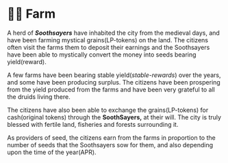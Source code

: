 # 👨🌾 Farm

A herd of _**Soothsayers**_ have inhabited the city from the medieval days, and have been farming mystical grains(LP-tokens) on the land. The citizens often visit the farms them to deposit their earnings and the Soothsayers have been able to mystically convert the money into seeds bearing yield(reward).&#x20;

A few farms have been bearing stable yield(_stable-rewards_) over the years, and some have been producing surplus. The citizens have been prospering from the yield produced from the farms and have been very grateful to all the druids living there.&#x20;

The citizens have also been able to exchange the grains(LP-tokens) for cash(original tokens) through the **SoothSayers,** at their will. The city is truly blessed with fertile land, fisheries and forests surrounding it.&#x20;

As providers of seed, the citizens earn from the farms in proportion to the number of seeds that the Soothsayers sow for them, and also depending upon the time of the year(APR).
